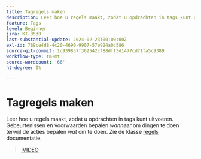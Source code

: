 ```yaml
---
title: Tagregels maken
description: Leer hoe u regels maakt, zodat u opdrachten in tags kunt uitvoeren. Gebeurtenissen en voorwaarden bepalen *when* om dingen te doen terwijl acties *what* bepalen om te doen.
feature: Tags
level: Beginner
jira: KT-3530
last-substantial-update: 2024-02-23T00:00:00Z
exl-id: 789ce4d8-4c20-4690-9907-57e924a0c586
source-git-commit: 1c939857f362542cf88dff3d1477cd71fa5c9389
workflow-type: tm+mt
source-wordcount: '66'
ht-degree: 0%

---
```


# Tagregels maken

Leer hoe u regels maakt, zodat u opdrachten in tags kunt uitvoeren. Gebeurtenissen en voorwaarden bepalen *wanneer* om dingen te doen terwijl de acties bepalen *wat* om te doen. Zie de klasse [regels](https://experienceleague.adobe.com/docs/experience-platform/tags/ui/rules.html) documentatie.

>[!VIDEO](https://video.tv.adobe.com/v/28730/?learn=on)
